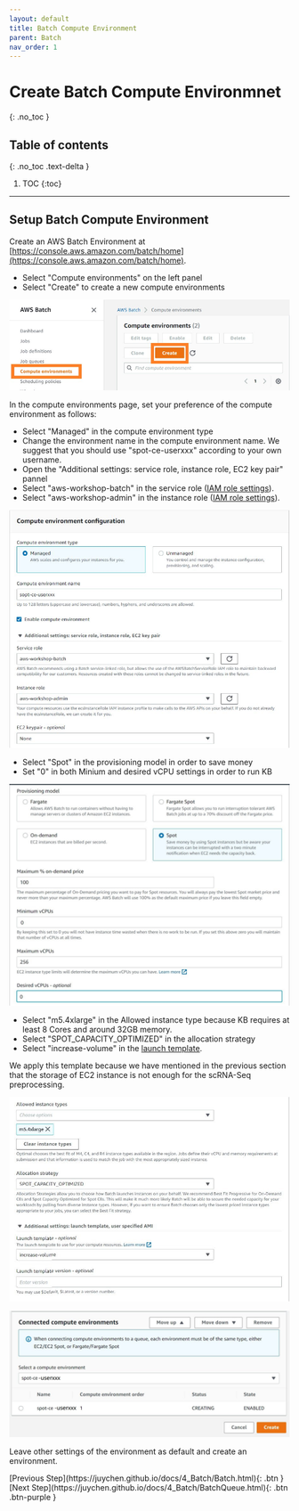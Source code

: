 ```yaml
---
layout: default
title: Batch Compute Environment
parent: Batch
nav_order: 1
---
```


# Create Batch Compute Environmnet
{: .no_toc }

## Table of contents
{: .no_toc .text-delta }

1. TOC
{:toc}

---

## Setup Batch Compute Environment

Create an AWS Batch Environment at [https://console.aws.amazon.com/batch/home](https://console.aws.amazon.com/batch/home).

- Select "Compute environments" on the left panel
- Select "Create" to create a new compute environments

![Image](../../src/img/Batch/Batch-env1.jpg)

In the compute environments page, set your preference of the compute environment as follows:
- Select "Managed" in the compute environment type
- Change the environment name in the compute environment name. We suggest that you should use "spot-ce-userxxx" according to your own username.
- Open the "Additional settings: service role, instance role, EC2 key pair" pannel
- Select "aws-workshop-batch" in the service role ([IAM role settings](https://juychen.github.io/docs/10_Supplementary/IAMsettings.html)). 
- Select "aws-workshop-admin" in the instance role ([IAM role settings](https://juychen.github.io/docs/10_Supplementary/IAMsettings.html)). 

![Image](../../src/img/Batch/Batch-env2.jpg)

- Select "Spot" in the provisioning model in order to save money
- Set "0" in both Minium and desired vCPU settings in order to run KB

![Image](../../src/img/Batch/Batch-env3.jpg)

- Select "m5.4xlarge" in the Allowed instance type because KB requires at least 8 Cores and around 32GB memory.
- Select "SPOT_CAPACITY_OPTIMIZED" in the allocation strategy
- Select "increase-volume" in the  [launch template](https://juychen.github.io/docs/10_Supplementary/Launchtemp.html). 
 

We apply this template because we have mentioned in the previous section that the storage of EC2 instance is not enough for the scRNA-Seq preprocessing. 

![Image](../../src/img/Batch/Batch-env3.1.jpg)

![Image](../../src/img/Batch/Batch-env4.jpg)

Leave other settings of the environment as default and create an environment.


<div class="code-example" markdown="1">
[Previous Step](https://juychen.github.io/docs/4_Batch/Batch.html){: .btn }
[Next Step](https://juychen.github.io/docs/4_Batch/BatchQueue.html){: .btn .btn-purple }
</div>
